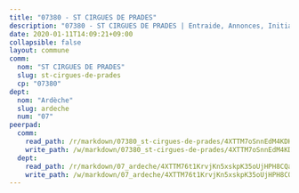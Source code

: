 ```yaml
---
title: "07380 - ST CIRGUES DE PRADES"
description: "07380 - ST CIRGUES DE PRADES | Entraide, Annonces, Initiatives"
date: 2020-01-11T14:09:21+09:00
collapsible: false
layout: commune
comm:
  nom: "ST CIRGUES DE PRADES"
  slug: st-cirgues-de-prades
  cp: "07380"
dept:
  nom: "Ardèche"
  slug: ardeche
  num: "07"
peerpad:
  comm:
    read_path: /r/markdown/07380_st-cirgues-de-prades/4XTTM7oSnnEdM4KDH5Rrbutk8kA3vkAa7CMRQLsx4mUVkt816
    write_path: /w/markdown/07380_st-cirgues-de-prades/4XTTM7oSnnEdM4KDH5Rrbutk8kA3vkAa7CMRQLsx4mUVkt816-K3TgTdGq9DM325uy5oX87xGodiaHpdmRZDhGHwcq88QdASEYDXxdrbWf6NaVfXChqTN2vAYJja63VcWRdHJnru4VRCpwoASsWLkXpQ3Zn874D5MsJoMJBJzy6kevNcjybXJBGG48
  dept:
    read_path: /r/markdown/07_ardeche/4XTTM76t1KrvjKn5xskpK35oUjHPH8CQaLdMsC4TVbgaVPp9H
    write_path: /w/markdown/07_ardeche/4XTTM76t1KrvjKn5xskpK35oUjHPH8CQaLdMsC4TVbgaVPp9H-K3TgTz6XqMtb1TG26LozWQGWzYCmeEroVRKKCBntm7SADEzfC88gC5qx4GzHEVb3Y3CHH1FRtgCq45v9wokwFBFS6YysdmDNnD29f5C4C6FuF2ZpCUFJZY3XzmFx1kWscUwpw6qR
---
```


